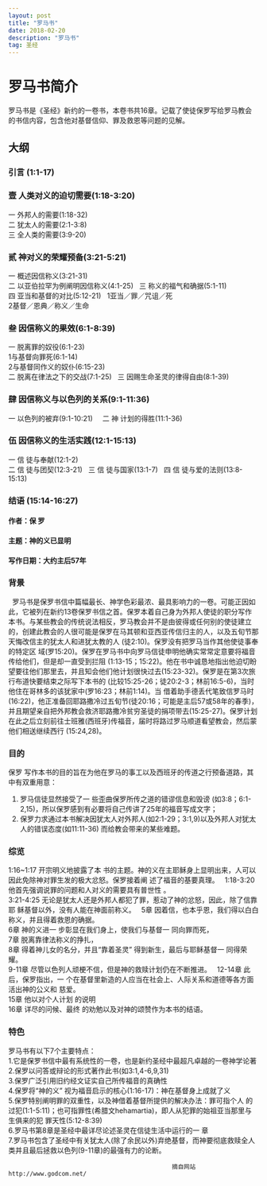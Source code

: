 ```yaml
---
layout: post
title: "罗马书"
date: 2018-02-20
description: "罗马书"
tag: 圣经 
---   
```

# 罗马书简介
罗马书是《圣经》新约的一卷书，本卷书共16章。记载了使徒保罗写给罗马教会的书信内容，包含他对基督信仰、罪及救恩等问题的见解。
## 大纲  
### 引言 (1:1-17)  
### 壹 人类对义的迫切需要(1:18-3:20)  
一 外邦人的需要(1:18-32)    
二 犹太人的需要(2:1-3:8)    
三 全人类的需要(3:9-20)    
### 贰 神对义的荣耀预备(3:21-5:21)    
一 概述因信称义(3:21-31)    
二 以亚伯拉罕为例阐明因信称义(4:1-25)    
三 称义的福气和确据(5:1-11)     
四 亚当和基督的对比(5:12-21)    
1亚当／罪／咒诅／死    
2基督／恩典／称义／生命    
### 叁 因信称义的果效(6:1-8:39)    
一 脱离罪的奴役(6:1-23)    
1与基督向罪死(6:1-14)    
2与基督同作义的奴仆(6:15-23)    
二 脱离在律法之下的交战(7:1-25)    
三 因赐生命圣灵的律得自由(8:1-39)    
### 肆 因信称义与以色列的关系(9:1-11:36)  
一 以色列的被弃(9:1-10:21)    
二 神 计划的得胜(11:1-36)  
### 伍 因信称义的生活实践(12:1-15:13)    
一 信 徒与奉献(12:1-2)    
二 信 徒与团契(12:3-21)   
三 信 徒与国家(13:1-7)   
四 信 徒与爱的法则(13:8-15:13)  
### 结语 (15:14-16:27)  
#### 作者：保 罗  
#### 主题：神的义已显明  
#### 写作日期：大约主后57年  

### 背景
   罗马书是保罗书信中篇幅最长、神学色彩最浓、最具影响力的一卷。可能正因如此，它被列在新约13卷保罗书信之首。保罗本着自己身为外邦人使徒的职分写作本书。与某些教会的传统说法相反，罗马教会并不是由彼得或任何别的使徒建立的，创建此教会的人很可能是保罗在马其顿和亚西亚传信归主的人，以及五旬节那天悔改信主的犹太人和进犹太教的人 (徒2:10)。保罗没有把罗马当作其他使徒事奉的特定区 域(罗15:20)。保罗在罗马书中向罗马信徒申明他确实常常定意要将福音传给他们，但是却一直受到拦阻 (1:13-15；15:22)。他在书中诚恳地指出他迫切盼望要往他们那里去，并且知会他们他计划很快过去(15:23-32)。保罗是在第3次旅行布道快要结束之际写下本书的 (比较15:25-26；徒20:2-3；林前16:5-6)，当时他住在哥林多的该犹家中(罗16:23；林前1:14)。当 借着助手德丢代笔致信罗马时(16:22)，他正准备回耶路撒冷过五旬节(徒20:16；可能是主后57或58年的春季)，并且期望亲自把外邦教会救济耶路撒冷贫穷圣徒的捐项带去(15:25-27)。保罗计划在此之后立刻前往士班雅(西班牙)传福音，届时将路过罗马顺道看望教会，然后蒙他们相送继续西行 (15:24,28)。  

### 目的
保罗 写作本书的目的旨在为他在罗马的事工以及西班牙的传道之行预备道路，其中有双重用意：       
1. 罗马信徒显然接受了一 些歪曲保罗所传之道的错谬信息和毁谤 (如3:8；6:1-2,15)，所以保罗感到有必要将自己传讲了25年的福音写成文字；  
2. 保罗力求通过本书解决因犹太人对外邦人(如2:1-29；3:1,9)以及外邦人对犹太人的错误态度(如11:11-36) 而给教会带来的某些难题。       

### 综览
1:16~1:17 开宗明义地披露了本 书的主题。神的义在主耶稣身上显明出来，人可以因此免除神对罪生发的极大忿怒。保罗接着阐 述了福音的基要真理。   
1:18-3:20 他首先强调说罪的问题和人对义的需要具有普世性 。      
3:21-4:25 无论是犹太人还是外邦人都犯了罪，惹动了神的忿怒，因此，除了信靠耶 稣基督以外，没有人能在神面前称义。      
   5章    因着信，也本乎恩，我们得以白白称义，并且得着救恩的确据。      
   6章    神的义进一 步彰显在我们身上，使我们与基督一 同向罪而死，     
   7章    脱离靠律法称义的挣扎，     
   8章    得着神儿女的名分，并且“靠着圣灵” 得到新生，最后与耶稣基督一 同得荣耀。     
  9-11章  尽管以色列人顽梗不信，但是神的救赎计划仍在不断推进。   
 12-14章  此后，保罗指出，一 个在基督里新造的人应当在社会上、人际关系和道德等各方面活出神的公义和 慈爱。   
  15章    他以对个人计划 的说明    
  16章    详尽的问候、最终 的劝勉以及对神的颂赞作为本书的结语。      
  
### 特色  
罗马书有以下7个主要特点：    
1.它是保罗书信中最有系统性的一卷，也是新约圣经中最超凡卓越的一卷神学论著         
2.保罗以问答或辩论的形式著作此书(如3:1,4-6,9,31)  
3.保罗广泛引用旧约经文证实自己所传福音的真确性    
4.保罗将“神的义” 视为福音启示的核心(1:16-17)：神在基督身上成就了义    
5.保罗特别阐明罪的双重性，以及神借着基督所提供的解决办法：罪可指个人 的过犯(1:1-5:11)；也可指罪性(希腊文hehamartia)，即人从犯罪的始祖亚当那里与生俱来的犯 罪天性(5:12-8:39)  
6.罗马书第8章是圣经中最详尽论述圣灵在信徒生活中运行的一 章                
7.罗马书包含了圣经中有关犹太人(除了余民以外)弃绝基督，而神要彻底救赎全人类并且最后拯救以色列(9-11章)的最强有力的论断。      
                                                 
                                                  摘自网站http://www.godcom.net/
